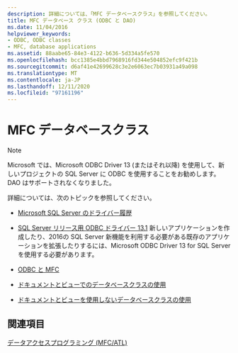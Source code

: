 ```yaml
---
description: 詳細については、「MFC データベースクラス」を参照してください。
title: MFC データベース クラス (ODBC と DAO)
ms.date: 11/04/2016
helpviewer_keywords:
- ODBC, ODBC classes
- MFC, database applications
ms.assetid: 88aabe65-84e3-4122-b636-5d334a5fe570
ms.openlocfilehash: bcc1385e4bbd7968916fd344e504852efc9f421b
ms.sourcegitcommit: d6af41e42699628c3e2e6063ec7b03931a49a098
ms.translationtype: MT
ms.contentlocale: ja-JP
ms.lasthandoff: 12/11/2020
ms.locfileid: "97161196"
---
```

# <a name="mfc-database-classes"></a>MFC データベースクラス

> [!NOTE]
> Microsoft では、Microsoft ODBC Driver 13 (またはそれ以降) を使用して、新しいプロジェクトの SQL Server に ODBC を使用することをお勧めします。 DAO はサポートされなくなりました。

詳細については、次のトピックを参照してください。

- [Microsoft SQL Server のドライバー履歴](/sql/connect/connect-history)

- [SQL Server リリース用 ODBC ドライバー 13.1](https://blogs.technet.microsoft.com/dataplatforminsider/2016/08/03/odbc-driver-13-1-for-sql-server-released/) 新しいアプリケーションを作成したり、2016の SQL Server 新機能を利用する必要がある既存のアプリケーションを拡張したりするには、Microsoft ODBC Driver 13 for SQL Server を使用する必要があります。

- [ODBC と MFC](../data/odbc/odbc-and-mfc.md)

- [ドキュメントとビューでのデータベースクラスの使用](../data/mfc-using-database-classes-with-documents-and-views.md)

- [ドキュメントとビューを使用しないデータベースクラスの使用](../data/mfc-using-database-classes-without-documents-and-views.md)

## <a name="see-also"></a>関連項目

[データアクセスプログラミング (MFC/ATL)](../data/data-access-programming-mfc-atl.md)
